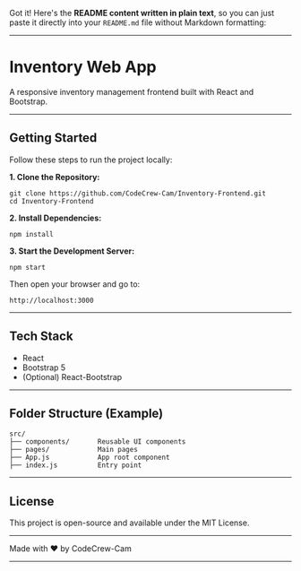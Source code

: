 Got it! Here's the **README content written in plain text**, so you can just paste it directly into your `README.md` file without Markdown formatting:

---

# Inventory Web App

A responsive inventory management frontend built with React and Bootstrap.

---

## Getting Started

Follow these steps to run the project locally:

**1. Clone the Repository:**

```
git clone https://github.com/CodeCrew-Cam/Inventory-Frontend.git
cd Inventory-Frontend
```

**2. Install Dependencies:**

```
npm install
```

**3. Start the Development Server:**

```
npm start
```

Then open your browser and go to:

```
http://localhost:3000
```

---

## Tech Stack

* React
* Bootstrap 5
* (Optional) React-Bootstrap

---

## Folder Structure (Example)

```
src/
├── components/       Reusable UI components
├── pages/            Main pages
├── App.js            App root component
├── index.js          Entry point
```

---

## License

This project is open-source and available under the MIT License.

---

Made with ❤️ by CodeCrew-Cam

---

